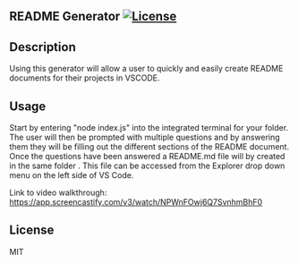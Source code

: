## README Generator [![License](https://img.shields.io/badge/License-MIT-blue.svg)](https://opensource.org/licenses/MIT)


## Description
Using this generator will allow a user to quickly and easily create README documents for their projects in VSCODE.

## Usage

Start by entering "node index.js" into the integrated terminal for your folder.
The user will then be prompted with multiple questions and by answering them they will be filling out the different sections of the README document.
Once the questions have been answered a README.md file will by created in the same folder .
This file can be accessed from the Explorer drop down menu on the left side of VS Code.

Link to video walkthrough: https://app.screencastify.com/v3/watch/NPWnFOwj6Q7SvnhmBhF0

## License
MIT 

